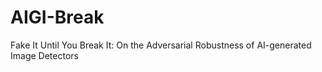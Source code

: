 # AIGI-Break
Fake It Until You Break It: On the Adversarial Robustness of AI-generated Image Detectors
